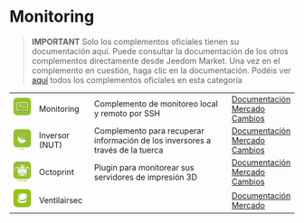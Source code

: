 
# Monitoring


>**IMPORTANT**
>Solo los complementos oficiales tienen su documentación aquí. Puede consultar la documentación de los otros complementos directamente desde Jeedom Market. Una vez en el complemento en cuestión, haga clic en la documentación.
>Podéis ver [aquí](https://market.jeedom.com/index.php?v=d&p=market&type=plugin&categorie=monitoring) todos los complementos oficiales en esta categoría


| | | | |
|--- | --- | --- | ---|
|<img src="monitoring2/monitoring2_icon.png" class="pluginLogo" width="100" />|Monitoring|Complemento de monitoreo local y remoto por SSH|[Documentación](monitoring2/index.md)<br/>[Mercado](https://market.jeedom.com/index.php?v=d&p=market_display&id=3317)<br/>[Cambios](monitoring2/changelog.md)|
|<img src="nut/nut_icon.png" class="pluginLogo" width="100" />|Inversor (NUT)|Complemento para recuperar información de los inversores a través de la tuerca|[Documentación](nut/index.md)<br/>[Mercado](https://market.jeedom.com/index.php?v=d&p=market_display&id=1500)<br/>[Cambios](nut/changelog.md)|
|<img src="octoprint/octoprint_icon.png" class="pluginLogo" width="100" />|Octoprint|Plugin para monitorear sus servidores de impresión 3D|[Documentación](octoprint/index.md)<br/>[Mercado](https://market.jeedom.com/index.php?v=d&p=market_display&id=3295)<br/>[Cambios](octoprint/changelog.md)|
|<img src="ventilairsec/ventilairsec_icon.png" class="pluginLogo" width="100" />|Ventilairsec||[Documentación](ventilairsec/index.md)<br/>[Mercado](https://market.jeedom.com/index.php?v=d&p=market_display&id=3895)|
